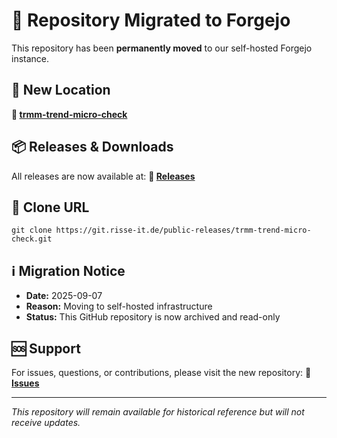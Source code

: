 # 🚀 Repository Migrated to Forgejo

This repository has been **permanently moved** to our self-hosted Forgejo instance.

## 📍 New Location

**🔗 [trmm-trend-micro-check](https://git.risse-it.de/public-releases/trmm-trend-micro-check)**

## 📦 Releases & Downloads

All releases are now available at:
**🔗 [Releases](https://git.risse-it.de/public-releases/trmm-trend-micro-check/releases)**

## 🔧 Clone URL

    git clone https://git.risse-it.de/public-releases/trmm-trend-micro-check.git

## ℹ️ Migration Notice

- **Date:** 2025-09-07
- **Reason:** Moving to self-hosted infrastructure  
- **Status:** This GitHub repository is now archived and read-only

## 🆘 Support

For issues, questions, or contributions, please visit the new repository:
**🔗 [Issues](https://git.risse-it.de/public-releases/trmm-trend-micro-check/issues)**

---

*This repository will remain available for historical reference but will not receive updates.*
